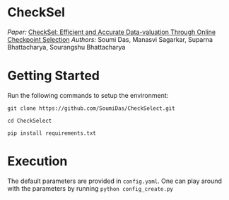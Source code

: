 # CheckSel

<i>Paper:</i> [CheckSel: Efficient and Accurate Data-valuation Through Online Checkpoint Selection](https://arxiv.org/abs/2203.06814)
<i>Authors:</i> Soumi Das, Manasvi Sagarkar, Suparna Bhattacharya, Sourangshu Bhattacharya

# Getting Started

Run the following commands to setup the environment:

```
git clone https://github.com/SoumiDas/CheckSelect.git

cd CheckSelect

pip install requirements.txt

```
# Execution

The default parameters are provided in ```config.yaml```. One can play around with the parameters by running ```python config_create.py```

